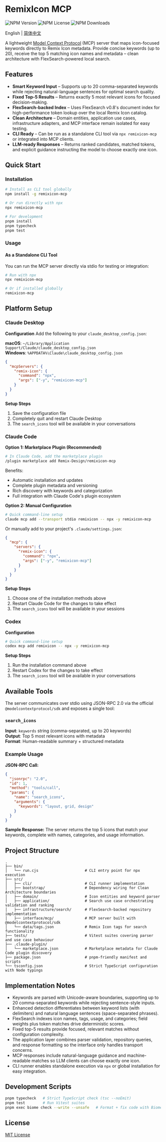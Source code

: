 # RemixIcon MCP

![NPM Version](https://img.shields.io/npm/v/remixicon-mcp) ![NPM License](https://img.shields.io/npm/l/remixicon-mcp) ![NPM Downloads](https://img.shields.io/npm/dt/remixicon-mcp)

English | [简体中文](README.zh-CN.md)

A lightweight [Model Context Protocol](https://modelcontextprotocol.io/) (MCP) server that maps icon-focused keywords directly to Remix Icon metadata. Provide concise keywords (up to 20), receive the top 5 matching icon names and metadata – clean architecture with FlexSearch-powered local search.

## Features

- **Smart Keyword Input** – Supports up to 20 comma-separated keywords while rejecting natural-language sentences for optimal search quality.
- **Fixed Top-5 Results** – Returns exactly 5 most relevant icons for focused decision-making.
- **FlexSearch-backed Index** – Uses FlexSearch v0.8's document index for high-performance token lookup over the local Remix Icon catalog.
- **Clean Architecture** – Domain entities, application use cases, infrastructure adapters, and MCP interface remain isolated for easy testing.
- **CLI Ready** – Can be run as a standalone CLI tool via `npx remixicon-mcp` or integrated into MCP clients.
- **LLM-ready Responses** – Returns ranked candidates, matched tokens, and explicit guidance instructing the model to choose exactly one icon.

## Quick Start

### Installation

```bash
# Install as CLI tool globally
npm install -g remixicon-mcp

# Or run directly with npx
npx remixicon-mcp

# For development
pnpm install
pnpm typecheck
pnpm test
```

### Usage

#### As a Standalone CLI Tool

You can run the MCP server directly via stdio for testing or integration:

```bash
# Run with npx
npx remixicon-mcp

# Or if installed globally
remixicon-mcp
```

## Platform Setup

### Claude Desktop

**Configuration**
Add the following to your `claude_desktop_config.json`:

**macOS**: `~/Library/Application Support/Claude/claude_desktop_config.json`  
**Windows**: `%APPDATA%\Claude\claude_desktop_config.json`

```json
{
  "mcpServers": {
    "remix-icon": {
      "command": "npx",
      "args": ["-y", "remixicon-mcp"]
    }
  }
}
```

**Setup Steps**
1. Save the configuration file
2. Completely quit and restart Claude Desktop
3. The `search_icons` tool will be available in your conversations

### Claude Code

**Option 1: Marketplace Plugin (Recommended)**
```bash
# In Claude Code, add the marketplace plugin
/plugin marketplace add Remix-Design/remixicon-mcp
```

Benefits:
- Automatic installation and updates
- Complete plugin metadata and versioning
- Rich discovery with keywords and categorization
- Full integration with Claude Code's plugin ecosystem

**Option 2: Manual Configuration**
```bash
# Quick command-line setup
claude mcp add --transport stdio remixicon -- npx -y remixicon-mcp
```

Or manually add to your project's `.claude/settings.json`:
```json
{
  "mcp": {
    "servers": {
      "remix-icon": {
        "command": "npx",
        "args": ["-y", "remixicon-mcp"]
      }
    }
  }
}
```

**Setup Steps**
1. Choose one of the installation methods above
2. Restart Claude Code for the changes to take effect
3. The `search_icons` tool will be available in your sessions

### Codex

**Configuration**
```bash
# Quick command-line setup
codex mcp add remixicon -- npx -y remixicon-mcp
```

**Setup Steps**
1. Run the installation command above
2. Restart Codex for the changes to take effect
3. The `search_icons` tool will be available in your conversations

## Available Tools

The server communicates over stdio using JSON-RPC 2.0 via the official `@modelcontextprotocol/sdk` and exposes a single tool:

### `search_icons`

**Input**: `keywords` string (comma-separated, up to 20 keywords)  
**Output**: Top 5 most relevant icons with metadata  
**Format**: Human-readable summary + structured metadata

### Example Usage

**JSON-RPC Call:**
```json
{
  "jsonrpc": "2.0",
  "id": 1,
  "method": "tools/call",
  "params": {
    "name": "search_icons",
    "arguments": {
      "keywords": "layout, grid, design"
    }
  }
}
```

**Sample Response:**
The server returns the top 5 icons that match your keywords, complete with names, categories, and usage information.

## Project Structure

```
.
├── bin/
│   └── run.cjs                     # CLI entry point for npx execution
├── src/
│   ├── cli/                        # CLI runner implementation
│   ├── bootstrap/                  # Dependency wiring for Clean Architecture boundaries
│   ├── domain/                     # Icon entities and keyword parser
│   ├── application/                # Search use case orchestrating validation and ranking
│   ├── infrastructure/search/      # FlexSearch-backed repository implementation
│   ├── interface/mcp/              # MCP server built with @modelcontextprotocol/sdk
│   └── data/tags.json              # Remix Icon tags for search functionality
├── tests/                          # Vitest suites covering parser and use case behaviour
├── .claude-plugin/
│   └── marketplace.json            # Marketplace metadata for Claude Code plugin discovery
├── package.json                    # pnpm-friendly manifest and scripts
└── tsconfig.json                   # Strict TypeScript configuration with Node typings
```

## Implementation Notes

- Keywords are parsed with Unicode-aware boundaries, supporting up to 20 comma-separated keywords while rejecting sentence-style inputs.
- Enhanced detection differentiates between keyword lists (with delimiters) and natural language sentences (space-separated phrases).
- FlexSearch indexes icon names, tags, usage, and categories; field weights plus token matches drive deterministic scores.
- Fixed top-5 results provide focused, relevant matches without configuration complexity.
- The application layer combines parser validation, repository queries, and response formatting so the interface only handles transport concerns.
- MCP responses include natural-language guidance and machine-readable matches so LLM clients can choose exactly one icon.
- CLI runner enables standalone execution via `npx` or global installation for easy integration.

## Development Scripts

```bash
pnpm typecheck   # Strict TypeScript check (tsc --noEmit)
pnpm test        # Run Vitest suites
pnpm exec biome check --write --unsafe   # Format + fix code with Biome
```

## License

[MIT License](LICENSE)

